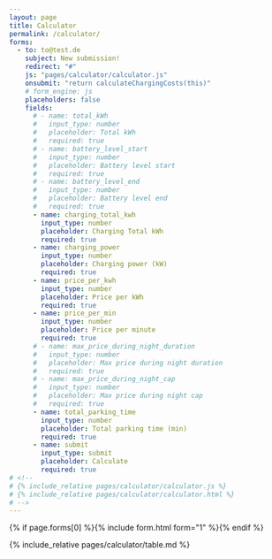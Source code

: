```yaml
---
layout: page
title: Calculator
permalink: /calculator/
forms:
  - to: to@test.de
    subject: New submission!
    redirect: "#"
    js: "pages/calculator/calculator.js"
    onsubmit: "return calculateChargingCosts(this)"
    # form_engine: js
    placeholders: false
    fields:
      # - name: total_kWh
      #   input_type: number
      #   placeholder: Total kWh
      #   required: true
      # - name: battery_level_start
      #   input_type: number
      #   placeholder: Battery level start
      #   required: true
      # - name: battery_level_end
      #   input_type: number
      #   placeholder: Battery level end
      #   required: true
      - name: charging_total_kwh
        input_type: number
        placeholder: Charging Total kWh
        required: true
      - name: charging_power
        input_type: number
        placeholder: Charging power (kW)
        required: true
      - name: price_per_kwh
        input_type: number
        placeholder: Price per kWh
        required: true
      - name: price_per_min
        input_type: number
        placeholder: Price per minute
        required: true
      # - name: max_price_during_night_duration
      #   input_type: number
      #   placeholder: Max price during night duration
      #   required: true
      # - name: max_price_during_night_cap
      #   input_type: number
      #   placeholder: Max price during night cap
      #   required: true
      - name: total_parking_time
        input_type: number
        placeholder: Total parking time (min)
        required: true
      - name: submit
        input_type: submit
        placeholder: Calculate
        required: true
# <!--
# {% include_relative pages/calculator/calculator.js %}
# {% include_relative pages/calculator/calculator.html %}
# -->
---
```


<!-- <script src="{{ site.baseurl }}{% link pages/calculator/calculator.js %}" ></script> -->

{% if page.forms[0] %}{% include form.html form="1" %}{% endif %}

<div id="results"></div>

{% include_relative pages/calculator/table.md %}
